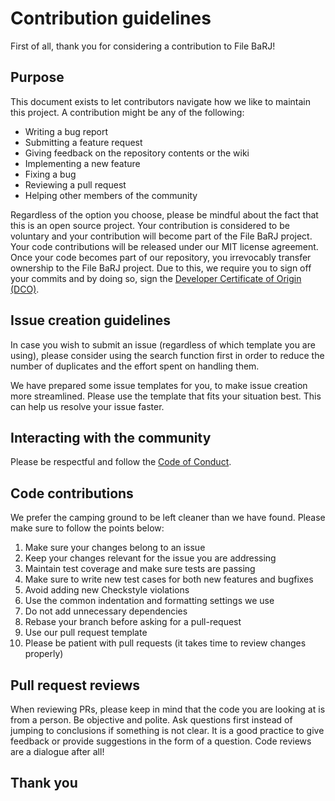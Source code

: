 # Contribution guidelines


First of all, thank you for considering a contribution to File BaRJ!

## Purpose

This document exists to let contributors navigate how we like to maintain this project.
A contribution might be any of the following:
- Writing a bug report
- Submitting a feature request
- Giving feedback on the repository contents or the wiki
- Implementing a new feature
- Fixing a bug
- Reviewing a pull request
- Helping other members of the community

Regardless of the option you choose, please be mindful about the fact that this is
an open source project. Your contribution is considered to be voluntary and your
contribution will become part of the File BaRJ project. Your code contributions
will be released under our MIT license agreement. Once your code becomes part of our
repository, you irrevocably transfer ownership to the File BaRJ project. Due to
this, we require you to sign off your commits and by doing so, sign the
[Developer Certificate of Origin (DCO)](https://developercertificate.org).

## Issue creation guidelines

In case you wish to submit an issue (regardless of which template you are using),
please consider using the search function first in order to reduce the number of
duplicates and the effort spent on handling them.

We have prepared some issue templates for you, to make issue creation more
streamlined. Please use the template that fits your situation best. This can help
us resolve your issue faster.

## Interacting with the community

Please be respectful and follow the [Code of Conduct](CODE_OF_CONDUCT.md).

## Code contributions

We prefer the camping ground to be left cleaner than we have found. Please make
sure to follow the points below:

1. Make sure your changes belong to an issue
2. Keep your changes relevant for the issue you are addressing
3. Maintain test coverage and make sure tests are passing
4. Make sure to write new test cases for both new features and bugfixes
5. Avoid adding new Checkstyle violations
6. Use the common indentation and formatting settings we use
7. Do not add unnecessary dependencies
8. Rebase your branch before asking for a pull-request
9. Use our pull request template
10. Please be patient with pull requests (it takes time to review changes properly)

## Pull request reviews

When reviewing PRs, please keep in mind that the code you are looking at is from
a person. Be objective and polite. Ask questions first instead of jumping to
conclusions if something is not clear. It is a good practice to give feedback or
provide suggestions in the form of a question. Code reviews are a dialogue after
all!

## Thank you
